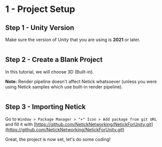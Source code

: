 # 1 - Project Setup

## Step 1 - Unity Version
Make sure the version of Unity that you are using is **2021** or later.

<figure><img src="../../images/getting-started/101-unity-versions.png" alt=""><figcaption></figcaption></figure>

## Step 2 - Create a Blank Project
In this tutorial, we will choose 3D (Built-in).

**Note:** Render pipeline doesn't affect Netick whatsoever (unless you were using Netick samples which use built-in render pipeline).

<figure><img src="../../images/getting-started/101-create-project.png" alt=""><figcaption></figcaption></figure>

## Step 3 - Importing Netick

Go to `Window > Package Manager > "+" Icon > Add package from git URL` and fill it with [https://github.com/NetickNetworking/NetickForUnity.git](https://github.com/NetickNetworking/NetickForUnity.git)


Great, the project is now set, let's do some coding!